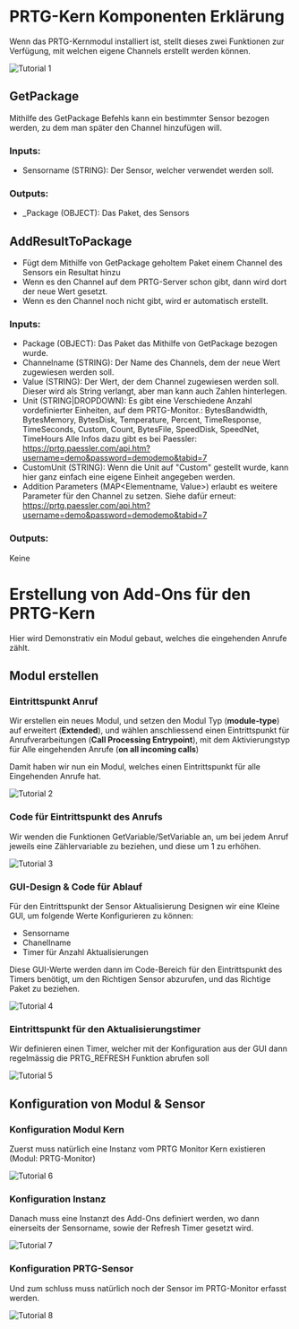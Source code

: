 <!-- TITLE: Eigene Sensoren erstellen -->
# PRTG-Kern Komponenten Erklärung
Wenn das PRTG-Kernmodul installiert ist, stellt dieses zwei Funktionen zur Verfügung, mit welchen eigene Channels erstellt werden können.

![Tutorial 1](/uploads/prtg-tutorial/tutorial-1.png "Tutorial 1")

## GetPackage
Mithilfe des GetPackage Befehls kann ein bestimmter Sensor bezogen werden, zu dem man später den Channel hinzufügen will.

### Inputs:
* Sensorname (STRING): Der Sensor, welcher verwendet werden soll.

### Outputs:
* _Package (OBJECT): Das Paket, des Sensors

## AddResultToPackage

* Fügt dem Mithilfe von GetPackage geholtem Paket einem Channel des Sensors ein Resultat hinzu
* Wenn es den Channel auf dem PRTG-Server schon gibt, dann wird dort der neue Wert gesetzt.
* Wenn es den Channel noch nicht gibt, wird er automatisch erstellt.

### Inputs:
* Package (OBJECT): Das Paket das Mithilfe von GetPackage bezogen wurde.
* Channelname (STRING): Der Name des Channels, dem der neue Wert zugewiesen werden soll.
* Value (STRING): Der Wert, der dem Channel zugewiesen werden soll. Dieser wird als String verlangt, aber man kann auch Zahlen hinterlegen.
* Unit (STRING|DROPDOWN): Es gibt eine Verschiedene Anzahl vordefinierter Einheiten, auf dem PRTG-Monitor.:
    BytesBandwidth,
		BytesMemory,
		BytesDisk,
		Temperature,
		Percent,
		TimeResponse,
		TimeSeconds,
		Custom,
		Count,
		BytesFile,
		SpeedDisk,
		SpeedNet,
		TimeHours 
		Alle Infos dazu gibt es bei Paessler: https://prtg.paessler.com/api.htm?username=demo&password=demodemo&tabid=7
* CustomUnit (STRING): Wenn die Unit auf "Custom" gestellt wurde, kann hier ganz einfach eine eigene Einheit angegeben werden.
* Addition Parameters (MAP<Elementname, Value>) erlaubt es weitere Parameter für den Channel zu setzen. Siehe dafür erneut: https://prtg.paessler.com/api.htm?username=demo&password=demodemo&tabid=7
		
### Outputs:
Keine

# Erstellung von Add-Ons für den PRTG-Kern
Hier wird Demonstrativ ein Modul gebaut, welches die eingehenden Anrufe zählt.

## Modul erstellen

### Eintrittspunkt Anruf
Wir erstellen ein neues Modul, und setzen den Modul Typ (**module-type**) auf erweitert (**Extended**), und wählen anschliessend einen Eintrittspunkt für Anrufverarbeitungen (**Call Processing Entrypoint**), mit dem Aktivierungstyp für Alle eingehenden Anrufe (**on all incoming calls**)

Damit haben wir nun ein Modul, welches einen Eintrittspunkt für alle Eingehenden Anrufe hat. 

![Tutorial 2](/uploads/prtg-tutorial/tutorial-2.png "Tutorial 2")

### Code für Eintrittspunkt des Anrufs
Wir wenden die Funktionen GetVariable/SetVariable an, um bei jedem Anruf jeweils eine Zählervariable zu beziehen, und diese um 1 zu erhöhen.

![Tutorial 3](/uploads/prtg-tutorial/tutorial-3.png "Tutorial 3")

### GUI-Design & Code für Ablauf
Für den Eintrittspunkt der Sensor Aktualisierung Designen wir eine Kleine GUI, um folgende Werte Konfigurieren zu können:

* Sensorname
* Chanellname
* Timer für Anzahl Aktualisierungen

Diese GUI-Werte werden dann im Code-Bereich für den Eintrittspunkt des Timers benötigt, um den Richtigen Sensor abzurufen, und das Richtige Paket zu beziehen.

![Tutorial 4](/uploads/prtg-tutorial/tutorial-4.png "Tutorial 4")

### Eintrittspunkt für den Aktualisierungstimer
Wir definieren einen Timer, welcher mit der Konfiguration aus der GUI dann regelmässig die PRTG_REFRESH Funktion abrufen soll

![Tutorial 5](/uploads/prtg-tutorial/tutorial-5.png "Tutorial 5")

## Konfiguration von Modul & Sensor

### Konfiguration Modul Kern
Zuerst muss natürlich eine Instanz vom PRTG Monitor Kern existieren (Modul: PRTG-Monitor)

![Tutorial 6](/uploads/prtg-tutorial/tutorial-6.png "Tutorial 6")

### Konfiguration Instanz
Danach muss eine Instanzt des Add-Ons definiert werden, wo dann einerseits der Sensorname, sowie der Refresh Timer gesetzt wird.

![Tutorial 7](/uploads/prtg-tutorial/tutorial-7.png "Tutorial 7")

### Konfiguration PRTG-Sensor
Und zum schluss muss natürlich noch der Sensor im PRTG-Monitor erfasst werden.

![Tutorial 8](/uploads/prtg-tutorial/tutorial-8.png "Tutorial 8")
